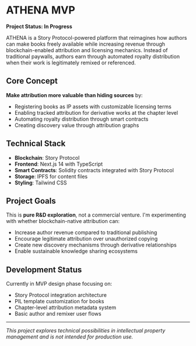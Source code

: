 # ATHENA MVP

**Project Status: In Progress**

ATHENA is a Story Protocol-powered platform that reimagines how authors can make books freely available while increasing revenue through blockchain-enabled attribution and licensing mechanics. Instead of traditional paywalls, authors earn through automated royalty distribution when their work is legitimately remixed or referenced.

## Core Concept

**Make attribution more valuable than hiding sources** by:

- Registering books as IP assets with customizable licensing terms
- Enabling tracked attribution for derivative works at the chapter level
- Automating royalty distribution through smart contracts
- Creating discovery value through attribution graphs

## Technical Stack

- **Blockchain**: Story Protocol
- **Frontend**: Next.js 14 with TypeScript
- **Smart Contracts**: Solidity contracts integrated with Story Protocol
- **Storage**: IPFS for content files
- **Styling**: Tailwind CSS

## Project Goals

This is **pure R&D exploration**, not a commercial venture. I'm experimenting with whether blockchain-native attribution can:

- Increase author revenue compared to traditional publishing
- Encourage legitimate attribution over unauthorized copying
- Create new discovery mechanisms through derivative relationships
- Enable sustainable knowledge sharing ecosystems

## Development Status

Currently in MVP design phase focusing on:

- Story Protocol integration architecture
- PIL template customization for books
- Chapter-level attribution metadata system
- Basic author and remixer user flows

---

_This project explores technical possibilities in intellectual property management and is not intended for production use._
